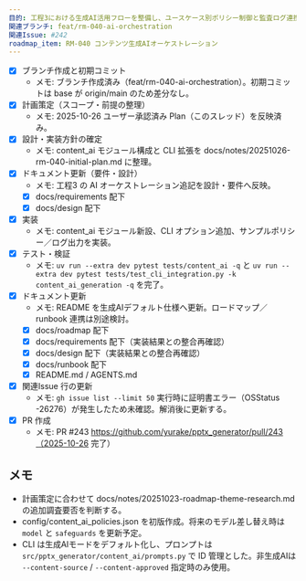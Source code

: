 ```yaml
---
目的: 工程3における生成AI活用フローを整備し、ユースケース別ポリシー制御と監査ログ連携を実現する
関連ブランチ: feat/rm-040-ai-orchestration
関連Issue: #242
roadmap_item: RM-040 コンテンツ生成AIオーケストレーション
---
```


- [x] ブランチ作成と初期コミット
  - メモ: ブランチ作成済み（feat/rm-040-ai-orchestration）。初期コミットは base が origin/main のため差分なし。
- [x] 計画策定（スコープ・前提の整理）
  - メモ: 2025-10-26 ユーザー承認済み Plan（このスレッド）を反映済み。
- [x] 設計・実装方針の確定
  - メモ: content_ai モジュール構成と CLI 拡張を docs/notes/20251026-rm-040-initial-plan.md に整理。
- [x] ドキュメント更新（要件・設計）
  - メモ: 工程3 の AI オーケストレーション追記を設計・要件へ反映。
  - [x] docs/requirements 配下
  - [x] docs/design 配下
- [x] 実装
  - メモ: content_ai モジュール新設、CLI オプション追加、サンプルポリシー／ログ出力を実装。
- [x] テスト・検証
  - メモ: `uv run --extra dev pytest tests/content_ai -q` と `uv run --extra dev pytest tests/test_cli_integration.py -k content_ai_generation -q` を完了。
- [x] ドキュメント更新
  - メモ: README を生成AIデフォルト仕様へ更新。ロードマップ／runbook 連携は別途検討。
  - [x] docs/roadmap 配下
  - [x] docs/requirements 配下（実装結果との整合再確認）
  - [x] docs/design 配下（実装結果との整合再確認）
  - [x] docs/runbook 配下
  - [x] README.md / AGENTS.md
- [x] 関連Issue 行の更新
  - メモ: `gh issue list --limit 50` 実行時に証明書エラー（OSStatus -26276）が発生したため未確認。解消後に更新する。
- [x] PR 作成
  - メモ: PR #243 https://github.com/yurake/pptx_generator/pull/243（2025-10-26 完了）

## メモ
- 計画策定に合わせて docs/notes/20251023-roadmap-theme-research.md の追加調査要否を判断する。
- config/content_ai_policies.json を初版作成。将来のモデル差し替え時は `model` と `safeguards` を更新予定。
- CLI は生成AIモードをデフォルト化し、プロンプトは `src/pptx_generator/content_ai/prompts.py` で ID 管理とした。非生成AIは `--content-source` / `--content-approved` 指定時のみ使用。
